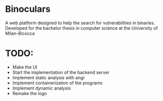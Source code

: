 # Binoculars
A web platform designed to help the search for vulnerabilities in binaries. Developed for the bachelor thesis in computer science at the University of Milan-Bicocca

# TODO:
- Make the UI
- Start the implementation of the backend server
- Implement static analysis with angr
- Implement containerization of the programs
- Implement dynamic analysis
- Remake the logo
